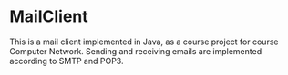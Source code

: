 # MailClient

This is a mail client implemented in Java, as a course project for course Computer Network.
Sending and receiving emails are implemented according to SMTP and POP3.
